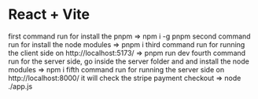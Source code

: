 # React + Vite

first command run for install the pnpm => npm i -g pnpm
second command run for install the node modules => pnpm i
third command run for running the client side on http://localhost:5173/ => pnpm run dev
fourth command run for the server side, go inside the server folder and and install the node modules => npm i 
fifth command run for running the server side on http://localhost:8000/ it will check the stripe payment checkout  => node ./app.js
